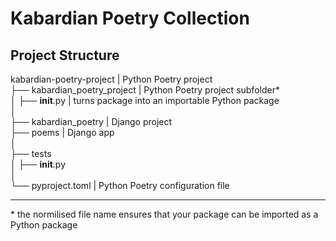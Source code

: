 # Kabardian Poetry Collection

## Project Structure


kabardian-poetry-project | Python Poetry project  <br>
├── kabardian_poetry_project | Python Poetry project subfolder* <br>
│   ├── __init__.py | turns package into an importable Python package <br> 
│<br>
├── kabardian_poetry | Django project <br>
├── poems | Django app <br>
│ <br>
├── tests <br>
│   ├── __init__.py <br>
│<br>
└── pyproject.toml | Python Poetry configuration file <br>

<hr>
* the normilised file name ensures that your package can be imported as a Python package